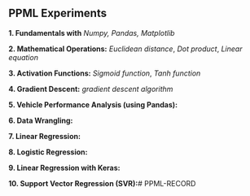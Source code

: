 ## PPML Experiments


**1. Fundamentals with** *Numpy, Pandas, Matplotlib*

**2. Mathematical Operations:** *Euclidean distance*, *Dot product*, *Linear equation*

**3. Activation Functions:** *Sigmoid function*, *Tanh function*

**4. Gradient Descent:** *gradient descent algorithm*

**5. Vehicle Performance Analysis (using Pandas):**

**6. Data Wrangling:**

**7. Linear Regression:**

**8. Logistic Regression:**

**9. Linear Regression with Keras:**

**10. Support Vector Regression (SVR):**# PPML-RECORD